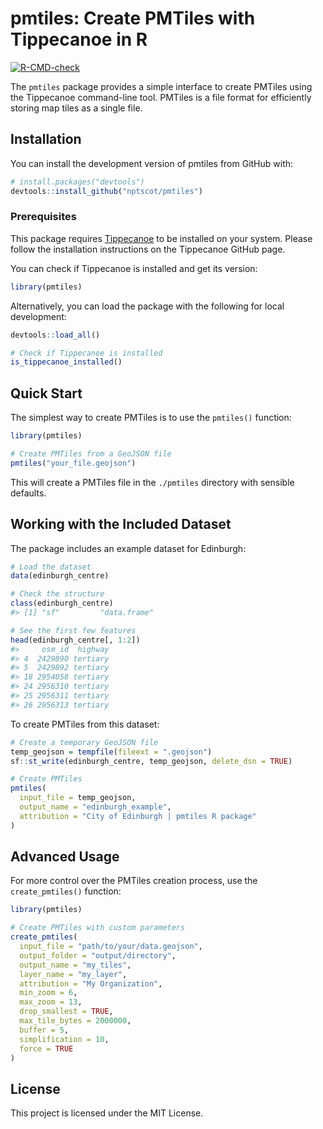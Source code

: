 
<!-- README.md is generated from README.Rmd. Please edit that file -->

# pmtiles: Create PMTiles with Tippecanoe in R

<!-- badges: start -->

[![R-CMD-check](https://github.com/nptscot/pmtiles/workflows/R-CMD-check/badge.svg)](https://github.com/nptscot/pmtiles/actions)
<!-- badges: end -->

The `pmtiles` package provides a simple interface to create PMTiles
using the Tippecanoe command-line tool. PMTiles is a file format for
efficiently storing map tiles as a single file.

## Installation

You can install the development version of pmtiles from GitHub with:

``` r
# install.packages("devtools")
devtools::install_github("nptscot/pmtiles")
```

### Prerequisites

This package requires [Tippecanoe](https://github.com/felt/tippecanoe)
to be installed on your system. Please follow the installation
instructions on the Tippecanoe GitHub page.

You can check if Tippecanoe is installed and get its version:

``` r
library(pmtiles)
```

Alternatively, you can load the package with the following for local
development:

``` r
devtools::load_all()
```

``` r
# Check if Tippecanoe is installed
is_tippecanoe_installed()
```

## Quick Start

The simplest way to create PMTiles is to use the `pmtiles()` function:

``` r
library(pmtiles)

# Create PMTiles from a GeoJSON file
pmtiles("your_file.geojson")
```

This will create a PMTiles file in the `./pmtiles` directory with
sensible defaults.

## Working with the Included Dataset

The package includes an example dataset for Edinburgh:

``` r
# Load the dataset
data(edinburgh_centre)

# Check the structure
class(edinburgh_centre)
#> [1] "sf"         "data.frame"

# See the first few features
head(edinburgh_centre[, 1:2])
#>     osm_id  highway
#> 4  2429890 tertiary
#> 5  2429892 tertiary
#> 18 2954058 tertiary
#> 24 2956310 tertiary
#> 25 2956311 tertiary
#> 26 2956313 tertiary
```

To create PMTiles from this dataset:

``` r
# Create a temporary GeoJSON file
temp_geojson = tempfile(fileext = ".geojson")
sf::st_write(edinburgh_centre, temp_geojson, delete_dsn = TRUE)

# Create PMTiles
pmtiles(
  input_file = temp_geojson,
  output_name = "edinburgh_example",
  attribution = "City of Edinburgh | pmtiles R package"
)
```

## Advanced Usage

For more control over the PMTiles creation process, use the
`create_pmtiles()` function:

``` r
library(pmtiles)

# Create PMTiles with custom parameters
create_pmtiles(
  input_file = "path/to/your/data.geojson",
  output_folder = "output/directory",
  output_name = "my_tiles",
  layer_name = "my_layer",
  attribution = "My Organization",
  min_zoom = 6,
  max_zoom = 13,
  drop_smallest = TRUE,
  max_tile_bytes = 2000000,
  buffer = 5,
  simplification = 10,
  force = TRUE
)
```

## License

This project is licensed under the MIT License.
